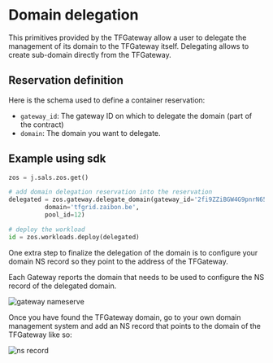 # Domain delegation

This primitives provided by the TFGateway allow a user to delegate the management of its domain to the TFGateway itself.
Delegating allows to create sub-domain directly from the TFGateway.

## Reservation definition

Here is the schema used to define a container reservation:

* `gateway_id`: The gateway ID on which to delegate the domain (part of the contract)
* `domain`: The domain you want to delegate.

## Example using sdk

``` python
zos = j.sals.zos.get()

# add domain delegation reservation into the reservation
delegated = zos.gateway.delegate_domain(gateway_id='2fi9ZZiBGW4G9pnrN656bMfW6x55RSoHDeMrd9pgSA8T',
          domain='tfgrid.zaibon.be',
          pool_id=12)

# deploy the workload
id = zos.workloads.deploy(delegated)
```

One extra step to finalize the delegation of the domain is to configure your domain NS record so they point to the
address of the TFGateway.

Each Gateway reports the domain that needs to be used to configure the NS record of the delegated domain.

![gateway nameserve](sdk__gateway_nameserver.png  )

Once you have found the TFGateway domain, go to your own domain management system and add an NS record that points to the domain of the TFGateway like so:

![ns record](sdk__ns_record.png  )